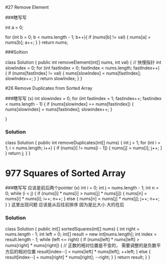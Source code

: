 #27 Remove Element


###瞎写写

int a = 0;


for (int b = 0; b < nums.length - 1; b++){
    if (nums[b] != val) {
        nums[a] = nums[b];
        a++;
    }
}
return nums;

###Soltion

class Solution {
    public int removeElement(int[] nums, int val) {
        // 快慢指针
        int slowIndex = 0;
        for (int fastIndex = 0; fastIndex < nums.length; fastIndex++) {
            if (nums[fastIndex] != val) {
                nums[slowIndex] = nums[fastIndex];
                slowIndex++;
            }
        }
        return slowIndex;
    }
}

#26 Remove Duplicates from Sorted Array

###瞎写写
(x)
int slowindex = 0;
for (int fastindex = 1; fastindex++; fastindex < nums.length - 1) {
    if (nums[slowindex] == nums[fastindex]) {
        nums[slowindex] = nums[fastindex];
        slowindex++;
    }

}

### Solution
class Solution {
    public int removeDuplicates(int[] nums) {
        int j = 1;
        for (int i = 1; i < nums.length; i++) {
            if (nums[i] != nums[i - 1]) {
                nums[j] = nums[i];
                j++;
            }
        }
        return j;
    }
}


# 977 Squares of Sorted Array

###瞎写写
应该是前后两个pointer 
(x)
int i = 0;
int j = nums.length - 1;
int n = 0;
while (i < j) {
    if (nums[i] * nums[i] > nums[j] * nums[j]) {
        nums[n] = nums[i] * nums[i];
        i++;
        n++;
    } else {
        nums[n] = nums[j] * nums[j];
        j++;
        n++;
    }
}
这里出现问题 应该是从后往前排序 因为是比大小 大的在后

### Solution

class Solution {
    public int[] sortedSquares(int[] nums) {
        int right = nums.length - 1;
        int left = 0;
        int[] result = new int[nums.length];
        int index = result.length - 1;
        while (left <= right) {
            if (nums[left] * nums[left] > nums[right] * nums[right]) {
                // 正数的相对位置是不变的， 需要调整的是负数平方后的相对位置
                result[index--] = nums[left] * nums[left];
                ++left;
            } else {
                result[index--] = nums[right] * nums[right];
                --right;
            }
        }
        return result;
    }
}